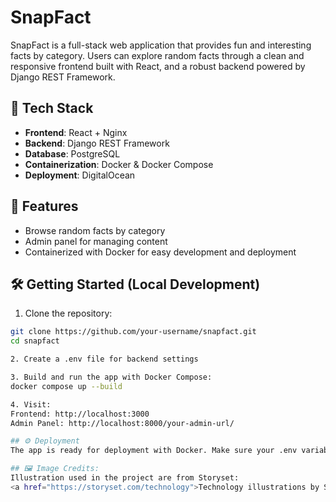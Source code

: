 # SnapFact

SnapFact is a full-stack web application that provides fun and interesting facts by category. Users can explore random facts through a clean and responsive frontend built with React, and a robust backend powered by Django REST Framework.

## 🔧 Tech Stack

- **Frontend**: React + Nginx
- **Backend**: Django REST Framework
- **Database**: PostgreSQL
- **Containerization**: Docker & Docker Compose
- **Deployment**: DigitalOcean

## 🚀 Features

- Browse random facts by category
- Admin panel for managing content
- Containerized with Docker for easy development and deployment

## 🛠️ Getting Started (Local Development)
1. Clone the repository:
```bash
git clone https://github.com/your-username/snapfact.git
cd snapfact

2. Create a .env file for backend settings

3. Build and run the app with Docker Compose:
docker compose up --build

4. Visit:
Frontend: http://localhost:3000
Admin Panel: http://localhost:8000/your-admin-url/

## ⚙️ Deployment
The app is ready for deployment with Docker. Make sure your .env variables are set properly for production.

## 🖼️ Image Credits:
Illustration used in the project are from Storyset:
<a href="https://storyset.com/technology">Technology illustrations by Storyset</a>
